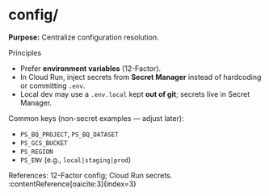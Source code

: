 # config/

**Purpose:** Centralize configuration resolution.

Principles  
- Prefer **environment variables** (12-Factor).  
- In Cloud Run, inject secrets from **Secret Manager** instead of hardcoding or committing `.env`.  
- Local dev may use a `.env.local` kept **out of git**; secrets live in Secret Manager.

Common keys (non-secret examples — adjust later):
- `PS_BQ_PROJECT`, `PS_BQ_DATASET`
- `PS_GCS_BUCKET`
- `PS_REGION`
- `PS_ENV` (e.g., `local|staging|prod`)

References: 12-Factor config; Cloud Run secrets. :contentReference[oaicite:3]{index=3}
